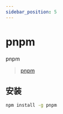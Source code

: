 ```yaml
---
sidebar_position: 5
---
```


# pnpm

pnpm

> [pnpm](https://pnpm.io/zh/)

## 安装

```bash
npm install -g pnpm
```
